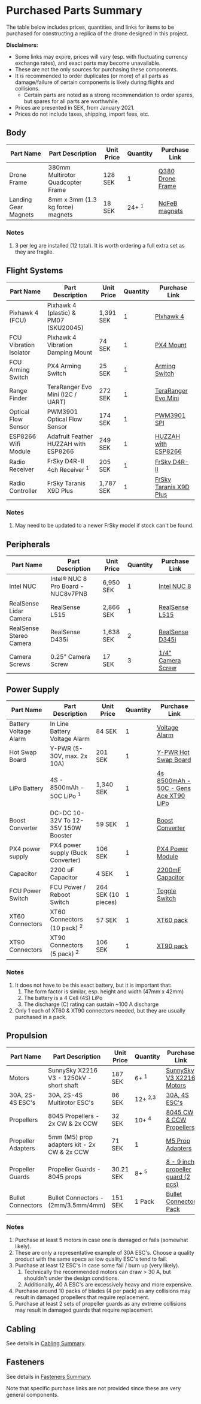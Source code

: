 # Purchased Parts Summary

The table below includes prices, quantities, and links for items to be purchased for constructing
a replica of the drone designed in this project.


**Disclaimers:**

   * Some links may expire, prices will vary (esp. with fluctuating currency exchange rates),
and exact parts may become unavailable.
   * These are not the only sources for purchasing these components.
   * It is recommended to order duplicates (or more) of all parts as damage/failure of certain components is likely during flights and collisions.
     * Certain parts are noted as a strong recommendation to order spares, but spares for all parts are worthwhile.
   * Prices are presented in SEK, from January 2021.
   * Prices do not include taxes, shipping, import fees, etc.


## Body
| Part Name              | Part Description                      | Unit Price | Quantity          | Purchase Link |
| ---------              | ---------                             | ---------- | --------          | ------------- |
| Drone Frame            | 380mm Multirotor Quadcopter Frame     | 128 SEK    | 1                 | [Q380 Drone Frame](https://www.aliexpress.com/item/32416043953.html) |
| Landing Gear Magnets   | 8mm x 3mm (1.3 kg force) magnets      | 18 SEK     | 24+ <sup>1</sup>  | [NdFeB magnets](https://www.magnordic.se/supermagneter-8x3-mm) |

### Notes
1. 3 per leg are installed (12 total). It is worth ordering a full extra set as they are fragile.


## Flight Systems
| Part Name              | Part Description                       | Unit Price | Quantity  | Purchase Link |
| ---------              | ---------                              | ---------- | --------  | ------------- |
| Pixhawk 4 (FCU)        | Pixhawk 4 (plastic) & PM07​ (SKU20045)  | 1,391 SEK  | 1         | [Pixhawk 4](https://shop.holybro.com/pixhawk-4_p1089.html) |
| FCU Vibration Isolator | Pixhawk 4 Vibration Damping Mount      | 74 SEK     | 1         | [PX4 Mount](https://www.amazon.com/ShareGoo-Absorber-Anti-vibration-Damping-Controller/dp/B072KB31YT/ref=psdc_16413721_t1_B01KKB4SNI) |
| FCU Arming Switch      | PX4 Arming Switch                      | 25 SEK     | 1         | [Arming Switch](https://www.aliexpress.com/item/33060035462.html?src=google&albch=shopping&acnt=494-037-6276&isdl=y&slnk=&plac=&mtctp=&albbt=Google_7_shopping&aff_platform=google&aff_short_key=UneMJZVf&&albagn=888888&albcp=9765961330&albag=100795971798&trgt=893380456706&crea=en33060035462&netw=u&device=c&albpg=893380456706&albpd=en33060035462&gclid=Cj0KCQiA3NX_BRDQARIsALA3fILsHg18GC2DRCPcCJEo6q3CWfeeYMpiraQjtbHvxQHZJ76jEH4vG7gaAnRHEALw_wcB&gclsrc=aw.ds) |
| Range Finder           | TeraRanger Evo Mini (I2C / UART)       | 272 SEK    | 1         | [TeraRanger Evo Mini](https://www.terabee.com/shop/lidar-tof-range-finders/teraranger-evo-mini/) |
| Optical Flow Sensor    | PWM3901 Optical Flow Sensor            | 174 SEK    | 1         | [PWM3901 SPI](https://www.mouser.se/ProductDetail/Pimoroni/PIM453?qs=%2Fha2pyFadujcrkzpONsj8cpNlTta6xJ%252BLCS4A0%2FMxllTtYUHJXr3xg==) |
| ESP8266 Wifi Module    | Adafruit Feather HUZZAH with ESP8266   | 249 SEK    | 1         | [HUZZAH with ESP8266](https://www.m.nu/esp8266/adafruit-feather-huzzah-with-esp8266-wifi?gclid=CjwKCAiAudD_BRBXEiwAudakXxkArK_9KV-ZcGk-k5BBhP_KHf8zPEcFNFU5CW21lHIi_QdFZW6AgRoCgJQQAvD_BwE)  |
| Radio Receiver         | FrSky D4R-II 4ch Receiver <sup>1</sup> | 205 SEK    | 1         | [FrSky D4R-II](https://hobbyking.com/en_us/frsky-d4r-ii-4ch-2-4ghz-accst-receiver-w-telemetry.html) |
| Radio Controller       | FrSky Taranis X9D Plus                 | 1,787 SEK  | 1         | [FrSky Taranis X9D Plus](https://www.amazon.com/FrSky-Taranis-Access-Telemetry-Silver/dp/B07VRP1V76?ref_=ast_sto_dp) |

### Notes
1. May need to be updated to a newer FrSky model if stock can't be found.

## Peripherals
| Part Name               | Part Description                     | Unit Price | Quantity   | Purchase Link |
| ---------               | ---------                            | ---------- | --------   | ------------- |
| Intel NUC               | Intel® NUC 8 Pro Board - NUC8v7PNB   | 6,950 SEK  | 1          | [Intel NUC 8](https://www.intel.com/content/www/us/en/products/boards-kits/nuc/boards/nuc8v7pnb.html) |
| RealSense Lidar Camera  | RealSense L515                       | 2,866 SEK  | 1          | [RealSense L515](https://store.intelrealsense.com/buy-intel-realsense-lidar-camera-l515.html?_ga=2.143016189.994846934.1609904308-148542041.1609904308)   |
| RealSense Stereo Camera | RealSense D435i                      | 1,638 SEK  | 2          | [RealSense D345i](https://store.intelrealsense.com/buy-intel-realsense-depth-camera-d435i.html?_ga=2.143016189.994846934.1609904308-148542041.1609904308) |
| Camera Screws           | 0.25" Camera Screw                   | 17 SEK     | 3          | [1/4" Camera Screw](https://www.adafruit.com/product/2629?gclid=CjwKCAiA_9r_BRBZEiwAHZ_v1_x7aWUlr6vcU8ogFAk9ehYY0D18Sr4mFYYqv4kFWFrby3n2GFF0GxoCr7sQAvD_BwE) |

## Power Supply
| Part Name              | Part Description                       | Unit Price | Quantity   | Purchase Link |
| ---------              | ---------                              | ---------- | --------   | ------------- |
| Battery Voltage Alarm  | In Line Battery Voltage Alarm          |  84 SEK    | 1          | [Voltage Alarm](https://www.banggood.com/In-Line-Battery-Voltage-Alarm-with-LED-XT60-Plug-For-2-6s-Lipo-Battery-p-1177822.html?gmcCountry=SE&currency=SEK&createTmp=1&utm_source=googleshopping&utm_medium=cpc_union&utm_content=xibei&utm_campaign=xibei-ssc-se-all-0716&gclid=Cj0KCQjwtsv7BRCmARIsANu-CQd8WyIR64i91Yg7cU2ZQOLiWxwwMilk2XDveCLeTr-AbmSQR3E-rn4aAr1JEALw_wcB&cur_warehouse=CN) |
| Hot Swap Board         | Y-PWR (5-30V, max. 2x 10A)             | 201 SEK    | 1          | [Y-PWR Hot Swap Board](https://www.cartft.com/en/catalog/il/1330) |
| LiPo Battery           | 4S - 8500mAh - 50C LiPo  <sup>1</sup>  | 1,340 SEK  | 1          | [4s 8500mAh - 50C - Gens Ace XT90 LiPo](https://www.elefun.se/p/prod.aspx?v=49695) |
| Boost Converter        | DC-DC 10-32V To 12-35V 150W Booster    | 59 SEK     | 1          | [Boost Converter](https://www.banggood.com/2Pcs-DC-DC-10-32V-To-12-35V-150W-Booster-Module-For-Laptop-Adapter-p-948153.html?gmcCountry=SE&currency=SEK&createTmp=1&utm_source=googleshopping&utm_medium=cpc_bgs&utm_content=xibei&utm_campaign=xibei-ssc-se-en-ecs-0724&gclid=CjwKCAjw8MD7BRArEiwAGZsrBZ_ucC_BZepWcxMNf89zM9WKc2TAgvkuiYDC1v7J4TeG6H4Ztzin4BoCmJgQAvD_BwE&cur_warehouse=CN) |
| PX4 power supply       | PX4 power supply (Buck Converter)      | 106 SEK    | 1          | [PX4 Power Module](https://www.amazon.com/Pixhawk4-PXFmini-Pixracer-Quadcopter-Connector/dp/B07PHRS4C4) |
| Capacitor              | 2200 uF Capacitor                     | 4 SEK      | 1          | [2200mF Capacitor](https://www.mouser.se/ProductDetail/Nichicon/UKL1E101KPD1TA?qs=%2FPl%252Bf0MqRl6w4y9pr1SK8A==&gclid=CjwKCAiAl4WABhAJEiwATUnEF95AS0pRAyCybrvhz5PIE72go-xnENxQ-9dR53hRqtEqgTd_g8GINhoCQwAQAvD_BwE) |
| FCU Power Switch  | FCU Power / Reboot Switch              |  264 SEK (10 pieces)          | 1          | [Toggle Switch](https://sweden.desertcart.com/products/56265069)               |
| XT60 Connectors        | XT60 Connectors (10 pack) <sup>2</sup> | 57 SEK     | 1          | [XT60 pack](https://www.amazon.com/MCIGICM-Female-Bullet-Connectors-Battery/dp/B07DVDKL42/ref=asc_df_B07DVDKL42/?tag=hyprod-20&linkCode=df0&hvadid=242124331408&hvpos=&hvnetw=g&hvrand=17600348725652844901&hvpone=&hvptwo=&hvqmt=&hvdev=c&hvdvcmdl=&hvlocint=&hvlocphy=9031214&hvtargid=pla-487616023903&psc=1) |
| XT90 Connectors        | XT90 Connectors (5 pack) <sup>2</sup>  | 106 SEK    | 1          | [XT90 pack](https://www.amazon.com/Amass-Connector-Anti-Spark-Battery-Charger/dp/B074PTHZ3M/ref=asc_df_B074PTHZ3M/?tag=hyprod-20&linkCode=df0&hvadid=241976201237&hvpos=&hvnetw=g&hvrand=15813005595323829712&hvpone=&hvptwo=&hvqmt=&hvdev=c&hvdvcmdl=&hvlocint=&hvlocphy=9031214&hvtargid=pla-454617925652&psc=1) |

### Notes
1. It does not have to be this exact battery, but it is important that:
    1. The form factor is similar, esp. height and width (47mm x 42mm)
    2. The battery is a 4 Cell (4S) LiPo
    3. The discharge (C) rating can sustain ~100 A discharge
2. Only 1 each of XT60 & XT90 connectors needed, but they are usually purchased in a pack.


## Propulsion
| Part Name              | Part Description                         | Unit Price | Quantity           | Purchase Link |
| ---------              | ---------                                | ---------- | --------           | ------------- |
| Motors                 | SunnySky X2216 V3 - 1250kV - short shaft | 187 SEK    | 6+ <sup>1</sup>    | [SunnySky V3 X2216 Motors](https://sunnyskyusa.com/products/sunnysky-x2216?variant=27868073394270) |
| 30A, 2S-4S ESC's       | 30A, 2S-4S Multirotor ESC's              | 86 SEK     | 12+ <sup>2,3</sup> | [30A, 4S ESC's](https://hobbyking.com/en_us/blheli-s-30a.html?utm_source=google&utm_medium=cpc&utm_campaign=google_us_shopping&countrycode=US&gclid=Cj0KCQiA3NX_BRDQARIsALA3fIKZ4hVcBt_OM8rsq9deMwhyn5tWA2MbVwPeuNdMDwFlwVMlrfD3hTUaAvgHEALw_wcB&gclsrc=aw.ds) |
| Propellers             | 8045 Propellers - 2x CW & 2x CCW         | 32 SEK     | 10+ <sup>4</sup>   | [8045 CW & CCW Propellers](https://hobbyking.com/en_us/8x4-5-sf-propellers-std-and-reverse-rotation-black-4pcs.html?___store=en_us) |
| Propeller Adapters     | 5mm (M5) prop adapters kit - 2x CW & 2x CCW  | 71 SEK     | 1                  | [M5 Prop Adapters](https://www.aliexpress.com/item/32811870942.html?spm=a2g0o.productlist.0.0.3e2a65f2dhOpjR&algo_pvid=514ee6fd-d665-467b-a778-3d5a8518a859&algo_expid=514ee6fd-d665-467b-a778-3d5a8518a859-0&btsid=0bb0623416018166608475111e42e9&ws_ab_test=searchweb0_0,searchweb201602_,searchweb201603_) |
| Propeller Guards       | Propeller Guards - 8045 props            |  30.21 SEK          | 8+ <sup>5</sup>    |  [8 - 9 inch propeller guard (2 pcs)](https://hobbyking.com/en_us/9-inch-plastic-universal-multi-rotor-propeller-guard-red-2set.html?queryID=0aac444caa4f3d8f5d0ae19560273c73&objectID=22559&indexName=hbk_live_magento_en_us_products)             |
| Bullet Connectors      | Bullet Connectors - (2mm/3.5mm/4mm)      | 151 SEK    | 1 Pack             | [Bullet Connector Pack](https://www.amazon.com/100PCS-Female-Banana-Connector-Battery/dp/B07TXD6CSF/ref=asc_df_B07TXD6CSF/?tag=hyprod-20&linkCode=df0&hvadid=380153593433&hvpos=&hvnetw=g&hvrand=6536633666068146857&hvpone=&hvptwo=&hvqmt=&hvdev=c&hvdvcmdl=&hvlocint=&hvlocphy=9031214&hvtargid=pla-820377954132&psc=1&tag=&ref=&adgrpid=77085942909&hvpone=&hvptwo=&hvadid=380153593433&hvpos=&hvnetw=g&hvrand=6536633666068146857&hvqmt=&hvdev=c&hvdvcmdl=&hvlocint=&hvlocphy=9031214&hvtargid=pla-820377954132) |

### Notes
 1. Purchase at least 5 motors in case one is damaged or fails (somewhat likely).
 2. These are only a representative example of 30A ESC's. Choose a quality product with the same specs as low quality ESC's tend to fail.
 3. Purchase at least 12 ESC's in case some fail / burn up (very likely).
    1. Technically the recommended motors can draw > 30 A, but shouldn't under the design conditions.
    2. Additionally, 40 A ESC's are excessively heavy and more expensive.
 4. Purchase around 10 packs of blades (4 per pack) as any collisions may result in damaged propellers that require replacement.
 5. Purchase at least 2 sets of propeller guards as any extreme collisions may result in damaged guards that require replacement.


## Cabling

See details in [Cabling Summary](cabling.md).



## Fasteners

See details in [Fasteners Summary](fasteners.md).

Note that specific purchase links are not provided since these are very general components.
